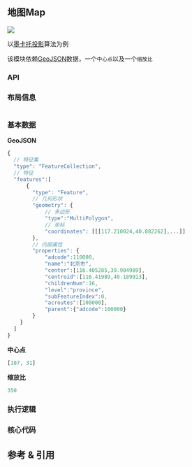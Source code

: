 ## 地图Map

![](https://img.sz-p.cn/d3Layout-map.png)

以[墨卡托投影](https://baike.baidu.com/item/%E5%A2%A8%E5%8D%A1%E6%89%98%E6%8A%95%E5%BD%B1/5477927?fr=aladdin)算法为例

该模块依赖[GeoJSON](https://baike.baidu.com/item/GeoJson/12011566?fr=aladdin)数据，一个`中心点`以及一个`缩放比`

### API



### 布局信息

```javascript
```

### 基本数据

**GeoJSON**

```javascript
{
  // 特征集
  "type": "FeatureCollection", 
  // 特征
  "features":[
      {
        "type": "Feature",
        // 几何形状
        "geometry": {
            // 多边形
            "type":"MultiPolygon",
            // 坐标
            "coordinates": [[[117.210024,40.082262],...]]
        },
        // 内部属性
        "properties": {
            "adcode":110000,
            "name":"北京市",
            "center":[116.405285,39.904989],
            "centroid":[116.41989,40.189913],
            "childrenNum":16,
            "level":"province",
            "subFeatureIndex":0,
            "acroutes":[100000],
            "parent":{"adcode":100000}
        }
    }
  ]
}
```

**中心点**
```javascript
[107, 31]
```

**缩放比**
```javascript
350
```

### 执行逻辑
### 核心代码

## 参考 & 引用
